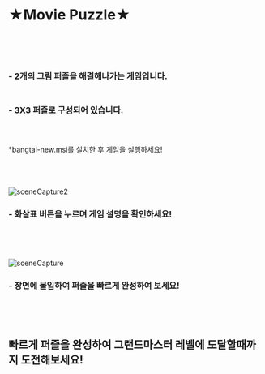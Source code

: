 # ★Movie Puzzle★<br/><br/><br/>

### - 2개의 그림 퍼즐을 해결해나가는 게임입니다.<br/><br/>

### - 3X3 퍼즐로 구성되어 있습니다.<br/><br/><br/>

*bangtal-new.msi를 설치한 후 게임을 실행하세요!<br/><br/><br/><br/>

![sceneCapture2](https://user-images.githubusercontent.com/61266770/93693049-9cc1b380-fb35-11ea-9dbe-5aedbf1d49f0.png)
### - 화살표 버튼을 누르며 게임 설명을 확인하세요!<br/><br/><br/><br/>

![sceneCapture](https://user-images.githubusercontent.com/61266770/93693020-4b192900-fb35-11ea-8f60-f0848e1e63c3.png)
### - 장면에 몰입하여 퍼즐을 빠르게 완성하여 보세요!<br/><br/><br/><br/>

## 빠르게 퍼즐을 완성하여 그랜드마스터 레벨에 도달할때까지 도전해보세요!<br/><br/><br/><br/>
